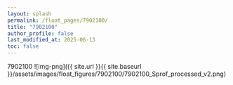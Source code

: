 ```yaml
---
layout: splash
permalink: /float_pages/7902100/
title: "7902100"
author_profile: false
last_modified_at: 2025-06-13
toc: false
---
```

 
7902100
![img-png]({{ site.url }}{{ site.baseurl }}/assets/images/float_figures/7902100/7902100_Sprof_processed_v2.png)